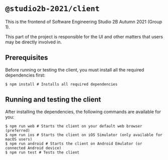 # `@studio2b-2021/client`

This is the frontend of Software Engineering Studio 2B Autumn 2021 (Group 1).

This part of the project is responsible for the UI and other matters that users
may be directly involved in.

## Prerequisites

Before running or testing the client, you must install all the required
dependencies first:

```shell
$ npm install # Installs all required dependencies
```

## Running and testing the client

After installing the dependencies, the following commands are available for you:

```shell
$ npm run web # Starts the client on your default web browser (preferred)
$ npm run ios # Starts the client on iOS Simulator (only available for macOS users)
$ npm run android # Starts the client on Android Emulator (or connected Android device)
$ npm run test # Tests the client
```

